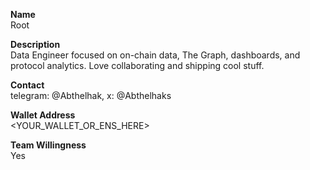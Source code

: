 **Name**  
Root

**Description**  
Data Engineer focused on on-chain data, The Graph, dashboards, and protocol analytics. Love collaborating and shipping cool stuff.

**Contact**  
telegram: @Abthelhak, x: @Abthelhaks

**Wallet Address**  
<YOUR_WALLET_OR_ENS_HERE>

**Team Willingness**  
Yes